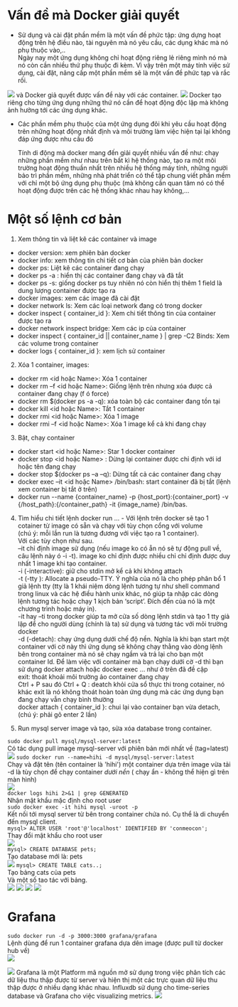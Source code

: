 
# Vấn đề mà Docker giải quyết
* Sử dụng và cài đặt phần mềm là một vấn đề phức tập: ứng dựng hoạt động trên hệ điều nào, tài nguyên mà nó yêu cầu, các dụng khác mà nó phụ thuộc vào,..   
Ngày nay một ứng dụng không chỉ hoạt động riêng lẻ riêng mình nó mà nó còn cần nhiều thứ phụ thuộc đi kèm. Vì vậy trên một máy tính việc sử dụng, cài đặt, nâng cấp một phần mềm sẽ là một vấn đề phức tạp và rắc rối.   
<img src="https://i.imgur.com/j5UAM6t.png">
và Docker giả quyết được vấn đề này với các container.
<img src="https://i.imgur.com/JHXejrZ.png">
Docker tạo riêng cho từng ứng dụng những thứ nó cần để hoạt động độc lập mà không ảnh hưởng tới các ứng dụng khác. 

* Các phần mềm phụ thuộc của một ứng dụng đôi khi yêu cầu hoạt động trên những hoạt động nhất định và môi trường làm việc hiện tại lại không đáp ứng được nhu cầu đó

  Tính di động mà docker mang đến giải quyết nhiều vấn đề như: chạy những phần mềm như nhau trên bất kì hệ thống nào, tạo ra một môi trường hoạt động thuần nhất trên nhiều hệ thống máy tính, những người bảo trì phần mềm, những nhà phát triển có thể tập chung viết phần mềm với chỉ một bộ ứng dụng phụ thuộc (mà không cần quan tâm nó có thể hoạt động được trên các hệ thống khác nhau hay không,...

# Một số lệnh cơ bản 
1. Xem thông tin và liệt kê các container và image 
* docker version: xem phiên bản docker
* docker info: xem thông tin chi tiết cơ bản của phiên bản docker
* docker ps: Liệt kê các container đang chạy
* docker ps -a : hiển thị các container đang chạy và đã tắt
* docker ps -s: giống docker ps tuy nhiên nó còn hiển thị thêm 1 field là dung lượng container được tạo ra
* docker images: xem các image đã cài đặt
* docker network ls: Xem các loại network đang có trong docker
* docker inspect { container_id }: Xem chi tiết thông tin của container được tạo ra
* docker network inspect bridge: Xem các ip của container
* docker inspect { container_id || container_name } | grep -C2 Binds: Xem các volume trong container
* docker logs { container_id }: xem lịch sử container  
2. Xóa 1 container, images:
* docker rm <id hoặc Name>:  Xóa 1 container
* docker rm –f <id hoặc Name>: Giống lệnh trên nhưng xóa được cả container đang chạy (f ó force)
* docker rm $(docker ps -a -q): xóa toàn bộ các container đang tồn tại
* docker kill <id hoặc Name>: Tắt 1 container
* docker rmi <id hoặc Name>: Xóa 1 image
* docker rmi –f <id hoặc Name>: Xóa 1 image kể cả khi đang chạy
3. Bật, chạy container
* docker start <id hoặc Name>: Star 1 docker container
* docker stop <id hoặc Name> : Dừng lại container được chỉ định với id hoặc tên đang chạy
* docker stop $(docker ps –a –q): Dừng tất cả các container đang chạy
* docker exec –it <id hoặc Name> /bin/bash: start container đã bị tắt (lệnh xem container bị tắt ở trên)
* docker run --name {container_name} -p {host_port}:{container_port} -v {/host_path}:{/container_path} -it {image_name} /bin/bas.
4.   Tìm hiểu chi tiết lệnh docker run ...
    - Với lệnh trên docker sẽ tạo 1 cotainer từ image có sẵn và chạy với tùy chọn cổng với volume       
      (chú ý: mỗi lần run là tương đương với việc tạo ra 1 container).   
      Với các tùy chọn như sau.   
–it chỉ định image sử dụng (nếu image ko có ẵn nó sẽ tự động pull về, câu lệnh này ó -i -t). image ko chỉ định được nhiều chỉ chỉ định được duy nhất 1 image khi tạo container.   
-i (-interactive): giữ cho stdin mở kể cả khi không attach   
-t (-tty ): Allocate a pseudo-TTY. Ý nghĩa của nó là cho phép phân bổ 1 giả lệnh tty (tty là 1 khái niệm dòng lệnh tương tự như shell command trong linux và các hệ điều hành unix khác, nó giúp ta nhập các dòng lệnh tương tác hoặc chạy 1 kịch bản ‘script’. Đích đến của nó là một chương trình hoặc máy in).  
-it hay –ti trong docker giúp ta mở cửa số dòng lệnh stdin và tạo 1 tty giả lập để cho người dùng (chính là ta) sử dụng và tương tác với môi trường docker  
-d (-detach): chạy ứng dụng dưới chế độ nền. Nghĩa là khi bạn start một container với cờ này thì ứng dụng sẽ không chạy thằng vào dòng lệnh bên trong container mà nó sẽ chạy ngầm và trả lại cho bạn một container Id. Để làm việc với container mà bạn chạy dưới cờ -d thì bạn sử dụng docker attach hoặc docker exec … như ở trên đã đề cập  
exit: thoát khoải môi trường ảo container đang chạy  
Ctrl + P sau đó Ctrl + Q : deatch khỏi cửa sổ thực thi trong cotainer, nó khác exit là nó không thoát hoàn toàn ứng dụng mà các ứng dụng bạn đang chạy vẫn chạy bình thường  
docker attach { container_id }: chui lại vào container bạn vừa detach, (chú ý: phải gõ enter 2 lần)  

5. Run mysql server image và tạo, sửa xóa database trong container.  

`sudo docker pull mysql/mysql-server:latest`   
Có tác dụng pull image mysql-server với phiên bản mới nhất về (tag=latest)  
<img src="https://i.imgur.com/08m80VD.png"> 
`sudo docker run --name=hihi -d mysql/mysql-server:latest`                
Chạy và đặt tên (tên container là 'hihi') một container dựa trên image vừa tải     
-d là tùy chọn để chạy container *dưới nền* ( chạy ẩn - không thể hiện gì trên màn hình)   
<img src="https://i.imgur.com/Xg881kR.png">  
`docker logs hihi 2>&1 | grep GENERATED`   
Nhận mật khẩu mặc định cho root user   
`sudo docker exec -it hihi mysql -uroot -p`   
Kết nối tới mysql server từ bên trong container chứa nó. Cụ thể là di chuyển đến mysql client.    
`mysql> ALTER USER 'root'@'localhost' IDENTIFIED BY 'conmeocon';`  
Thay đổi mật khẩu cho root user   
<img src="https://i.imgur.com/iNkB55K.png">  
`mysql> CREATE DATABASE pets;`  
Tạo database mới là: pets  
<img src="https://i.imgur.com/ush5vVG.png">
`mysql> CREATE TABLE cats..;`  
Tạo bảng cats của pets   
Và một số tao tác với bảng.  
<img src="https://i.imgur.com/Xi2hjz8.png">
<img src="https://i.imgur.com/ahl5UIt.png">
<img src="https://i.imgur.com/ec6ath2.png">
<img src="https://i.imgur.com/e8vRNar.png">



# Grafana 
`sudo docker run -d -p 3000:3000 grafana/grafana`  
Lệnh dùng để run 1 container grafana dựa dên image (được pull từ docker hub về)  
<img src="https://i.imgur.com/6uQpC72.png">

<img src="https://namlee.net/wp-content/uploads/2018/07/huong-dan-cai-dat-he-thong-monitor-voi-grafana-influxdb-va-telegraf-tren-centos-7.png">
Grafana là một Platform mã nguồn mở sử dụng trong việc phân tích các dữ liệu thu thập được từ server và hiện thị một các trực quan dữ liệu thu thập được ở nhiều dạng khác nhau.  
Influxdb sử dụng cho time-series database và Grafana cho việc visualizing metrics.  
<img src="https://s3-ap-southeast-1.amazonaws.com/kipalog.com/1kgrulwe43_cluster.png">



